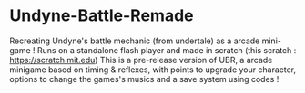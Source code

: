 # Undyne-Battle-Remade
Recreating Undyne's battle mechanic (from undertale) as a arcade mini-game !
Runs on a standalone flash player and made in scratch (this scratch : https://scratch.mit.edu)
This is a pre-release version of UBR, a arcade minigame based on timing & reflexes,
with points to upgrade your character, options to change the games's musics and a save system using codes !
